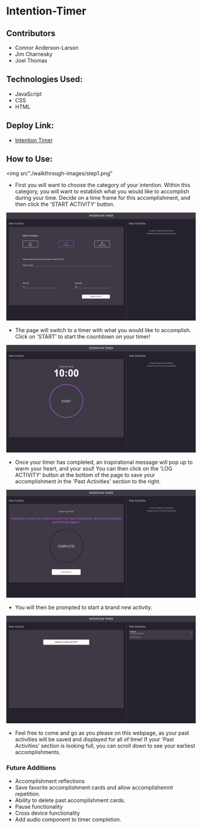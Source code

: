 # Intention-Timer

## Contributors

* Connor Anderson-Larson
* Jim Charnesky
* Joel Thomas

## Technologies Used:

* JavaScript
* CSS
* HTML

## Deploy Link:

* [Intention Timer](https://connorandersonlarson.github.io/Intention-Timer/)

## How to Use:

<img src"./walkthrough-images/step1.png"

* First you will want to choose the category of your intention. Within this category, you will want to establish what you would like to accomplish during your time. Decide on a time frame for this accomplishment, and then click the 'START ACTIVITY' button.

<img src="./walkthrough-images/step2.png">

* The page will switch to a timer with what you would like to accomplish. Click on 'START' to start the countdown on your timer!

<img src="./walkthrough-images/step3.png">

* Once your timer has completed, an inspirational message will pop up to warm your heart, and your soul! You can then click on the 'LOG ACTIVITY' button at the bottom of the page to save your accomplishment in the 'Past Activities' section to the right.

<img src="./walkthrough-images/step4.png">

* You will then be prompted to start a brand new activity.

<img src="./walkthrough-images/step5.png">

* Feel free to come and go as you please on this webpage, as your past activities will be saved and displayed for all of time! If your 'Past Activities' section is looking full, you can scroll down to see your earliest accomplishments.

### Future Additions

* Accomplishment reflections
* Save favorite accomplishment cards and allow accomplishemnt repetition.
* Ability to delete past accomplishment cards.
* Pause functionality
* Cross device functionality
* Add audio component to timer completion.
